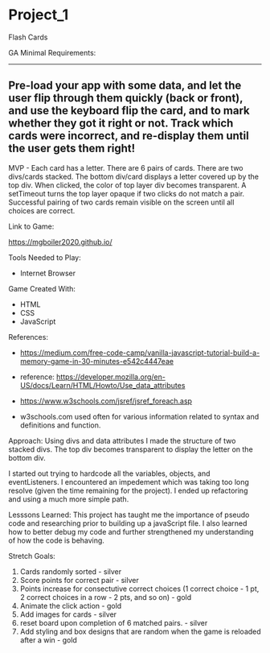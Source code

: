 # Project_1
Flash Cards

GA Minimal Requirements:

-------------------------------------
Pre-load your app with some data, and let the user flip through them quickly (back or front), and use the keyboard flip the card, and to mark whether they got it right or not. Track which cards were incorrect, and re-display them until the user gets them right!
-------------------------------------

MVP - Each card has a letter.  There are 6 pairs of cards.  There are two divs/cards stacked.  The bottom div/card displays a letter covered up by the top div.  When clicked, the color of top layer div becomes transparent.  A setTimeout turns the top layer opaque if two clicks do not match a pair.  Successful pairing of two cards remain visible on the screen until all choices are correct.

Link to Game:

https://mgboiler2020.github.io/


Tools Needed to Play:
- Internet Browser

Game Created With:
- HTML
- CSS
- JavaScript

References:
- https://medium.com/free-code-camp/vanilla-javascript-tutorial-build-a-memory-game-in-30-minutes-e542c4447eae

- reference: https://developer.mozilla.org/en-US/docs/Learn/HTML/Howto/Use_data_attributes

- https://www.w3schools.com/jsref/jsref_foreach.asp

- w3schools.com used often for various information related to syntax and definitions and function.

Approach:
Using divs and data attributes I made the structure of two stacked divs.  The top div becomes transparent to display the letter on the bottom div.

I started out trying to hardcode all the variables, objects, and eventListeners.  I encountered an impedement which was taking too long resolve (given the time remaining for the project).  I ended up refactoring and using a much more simple path.    

Lesssons Learned:
This project has taught me the importance of pseudo code and researching prior to building up a javaScript file.  I also learned how to better debug my code and further strengthened my understanding of how the code is behaving.


Stretch Goals:
1) Cards randomly sorted - silver
2)	Score points for correct pair - silver
3)  Points increase for consectutive correct choices (1 correct choice - 1 pt, 2 correct choices in a row - 2 pts, and so on) - gold
4) Animate the click action - gold
5) Add images for cards - silver
6) reset board upon completion of 6 matched pairs. - silver
7) Add styling and box designs that are random when the game is reloaded after a win - gold
